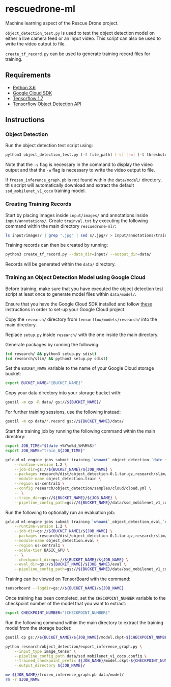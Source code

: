 # rescuedrone-ml
Machine learning aspect of the Rescue Drone project.

`object_detection_test.py` is used to test the object detection model on either a live camera feed or an input video. This script can also be used to write the video output to file.

`create_tf_record.py` can be used to generate training record files for training.

## Requirements
- [Python 3.6](https://www.python.org/downloads/)
- [Google Cloud SDK](https://cloud.google.com/sdk/)
- [Tensorflow 1.7](https://www.tensorflow.org/install/)
- [Tensorflow Object Detection API](https://github.com/tensorflow/models/blob/master/research/object_detection/g3doc/installation.md)

## Instructions
### Object Detection

Run the object detection test script using:

``` bash
python3 object_detection_test.py [-f file_path] [-s] [-w] [-t threshold]
```

Note that the `-s` flag is necessary in the command to display the video output and that the `-w` flag is necessary to write the video output to file.

If `frozen_inference_graph.pb` is not found within the `data/model/` directory, this script will automatically download and extract the default `ssd_mobilenet_v1_coco` training model.

### Creating Training Records

Start by placing images inside `input/images/` and annotations inside `input/annotations/`. Create `trainval.txt` by executing the following command within the main directory `rescuedrone-ml/`:

``` bash
ls input/images/ | grep ".jpg" | sed s/.jpg// > input/annotations/trainval.txt
```

Training records can then be created by running:

``` bash
python3 create_tf_record.py --data_dir=input/ --output_dir=data/
```

Records will be generated within the `data/` directory.

### Training an Object Detection Model using Google Cloud

Before training, make sure that you have executed the object detection test script at least once to generate model files within `data/model/`.

Ensure that you have the Google Cloud SDK installed and follow [these](https://cloud.google.com/ml-engine/docs/getting-started-training-prediction) instructions in order to set-up your Google Cloud project.

Copy the `research/` directory from `tensorflow/models/research/` into the main directory.

Replace `setup.py` inside `research/` with the one inside the main directory.

Generate packages by running the following:

``` bash
(cd research/ && python3 setup.py sdist)
(cd research/slim/ && python3 setup.py sdist)
```

Set the `BUCKET_NAME` variable to the name of your Google Cloud storage bucket:

``` bash
export BUCKET_NAME="[BUCKET_NAME]"
```

Copy your data directory into your storage bucket with:

``` bash
gsutil -m cp -R data/ gs://${BUCKET_NAME}/
```

For further training sessions, use the following instead:

``` bash
gsutil -m cp data/*.record gs://${BUCKET_NAME}/data/
```

Start the training job by running the following command within the main directory:

``` bash
export JOB_TIME="$(date +%Y%m%d_%H%M%S)"
export JOB_NAME="train_${JOB_TIME}"

gcloud ml-engine jobs submit training `whoami`_object_detection_`date +%s` \
    --runtime-version 1.2 \
    --job-dir=gs://${BUCKET_NAME}/${JOB_NAME} \
    --packages research/dist/object_detection-0.1.tar.gz,research/slim/dist/slim-0.1.tar.gz \
    --module-name object_detection.train \
    --region us-central1 \
    --config research/object_detection/samples/cloud/cloud.yml \
    -- \
    --train_dir=gs://${BUCKET_NAME}/${JOB_NAME} \
    --pipeline_config_path=gs://${BUCKET_NAME}/data/ssd_mobilenet_v1_coco.config
```

Run the following to optionally run an evaluation job:

``` bash
gcloud ml-engine jobs submit training `whoami`_object_detection_eval_`date +%s` \
    --runtime-version 1.2 \
    --job-dir=gs://${BUCKET_NAME}/${JOB_NAME} \
    --packages research/dist/object_detection-0.1.tar.gz,research/slim/dist/slim-0.1.tar.gz,utils/pycocotools-2.0.tar.gz \
    --module-name object_detection.eval \
    --region us-central1 \
    --scale-tier BASIC_GPU \
    -- \
    --checkpoint_dir=gs://${BUCKET_NAME}/${JOB_NAME} \
    --eval_dir=gs://${BUCKET_NAME}/${JOB_NAME}/eval \
    --pipeline_config_path=gs://${BUCKET_NAME}/data/ssd_mobilenet_v1_coco.config
```

Training can be viewed on TensorBoard with the command:

``` bash
tensorboard --logdir=gs://${BUCKET_NAME}/${JOB_NAME}
```

Once training has been completed, set the `CHECKPOINT_NUMBER` variable to the checkpoint number of the model that you want to extract:

``` bash
export CHECKPOINT_NUMBER="[CHECKPOINT_NUMBER]"
```

Run the following command within the main directory to extract the training model from the storage bucket:

``` bash
gsutil cp gs://${BUCKET_NAME}/${JOB_NAME}/model.ckpt-${CHECKPOINT_NUMBER}.* $JOB_NAME/

python research/object_detection/export_inference_graph.py \
    --input_type image_tensor \
    --pipeline_config_path data/ssd_mobilenet_v1_coco.config \
    --trained_checkpoint_prefix ${JOB_NAME}/model.ckpt-${CHECKPOINT_NUMBER} \
    --output_directory ${JOB_NAME}/

mv ${JOB_NAME}/frozen_inference_graph.pb data/model/
rm -r $JOB_NAME
```

